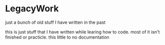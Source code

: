 # LegacyWork
just a bunch of old stuff I have written in the past

this is just stuff that I have written while learing how to code. most of it isn't finished or practicle.
this little to no documentation
